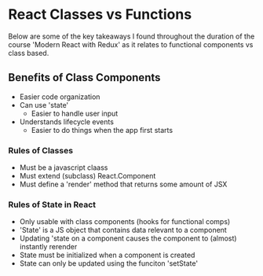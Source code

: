 # React Classes vs Functions

Below are some of the key takeaways I found throughout the duration of the course 'Modern React with Redux' as it relates to functional components vs class based.

## Benefits of Class Components

- Easier code organization
- Can use 'state'
  - Easier to handle user input
- Understands lifecycle events
  - Easier to do things when the app first starts

### Rules of Classes

- Must be a javascript claass
- Must extend (subclass) React.Component
- Must define a 'render' method that returns some amount of JSX

### Rules of State in React

- Only usable with class components (hooks for functional comps)
- 'State' is a JS object that contains data relevant to a component
- Updating 'state on a component causes the component to (almost) instantly rerender
- State must be initialized when a component is created
- State can only be updated using the funciton 'setState'
